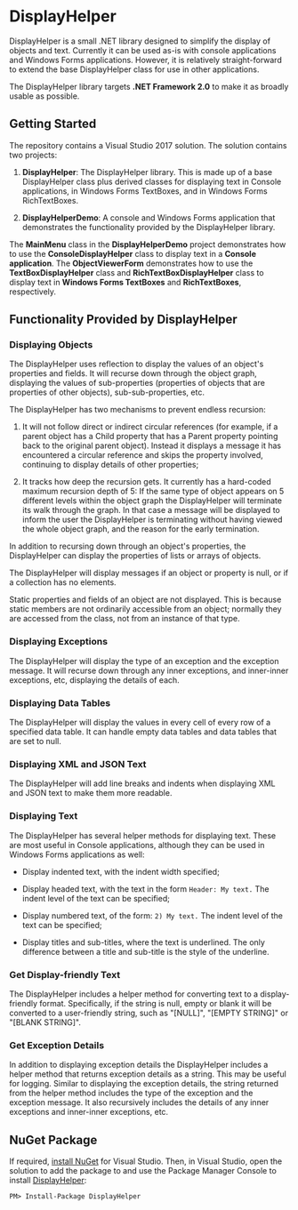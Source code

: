 # DisplayHelper
DisplayHelper is a small .NET library designed to simplify the display of objects and text.  Currently it can be used as-is with console applications and Windows Forms applications.  However, it is relatively straight-forward to extend the base DisplayHelper class for use in other applications.

The DisplayHelper library targets **.NET Framework 2.0** to make it as broadly usable as possible.

## Getting Started
The repository contains a Visual Studio 2017 solution.  The solution contains two projects:

1. **DisplayHelper**: The DisplayHelper library.  This is made up of a base DisplayHelper class plus derived classes for displaying text in Console applications, in Windows Forms TextBoxes, and in Windows Forms RichTextBoxes.

2. **DisplayHelperDemo**: A console and Windows Forms application that demonstrates the functionality provided by the DisplayHelper library.

The **MainMenu** class in the **DisplayHelperDemo** project demonstrates how to use the **ConsoleDisplayHelper** class to display text in a **Console application**.  The **ObjectViewerForm** demonstrates how to use the **TextBoxDisplayHelper** class and **RichTextBoxDisplayHelper** class to display text in **Windows Forms TextBoxes** and **RichTextBoxes**, respectively.

## Functionality Provided by DisplayHelper

### Displaying Objects
The DisplayHelper uses reflection to display the values of an object's properties and fields.  It will recurse down through the object graph, displaying the values of sub-properties (properties of objects that are properties of other objects), sub-sub-properties, etc.

The DisplayHelper has two mechanisms to prevent endless recursion: 

1. It will not follow direct or indirect circular references (for example, if a parent object has a Child property that has a Parent property pointing back to the original parent object).  Instead it displays a message it has encountered a circular reference and skips the property involved, continuing to display details of other properties;

2. It tracks how deep the recursion gets.  It currently has a hard-coded maximum recursion depth of 5: If the same type of object appears on 5 different levels within the object graph the DisplayHelper will terminate its walk through the graph.  In that case a message will be displayed to inform the user the DisplayHelper is terminating without having viewed the whole object graph, and the reason for the early termination.

In addition to recursing down through an object's properties, the DisplayHelper can display the properties of lists or arrays of objects.

The DisplayHelper will display messages if an object or property is null, or if a collection has no elements.

Static properties and fields of an object are not displayed.  This is because static members are not ordinarily accessible from an object; normally they are accessed from the class, not from an instance of that type.

### Displaying Exceptions
The DisplayHelper will display the type of an exception and the exception message.  It will recurse down through any inner exceptions, and inner-inner exceptions, etc, displaying the details of each.

### Displaying Data Tables
The DisplayHelper will display the values in every cell of every row of a specified data table.  It can handle empty data tables and data tables that are set to null.

### Displaying XML and JSON Text
The DisplayHelper will add line breaks and indents when displaying XML and JSON text to make them more readable.

### Displaying Text
The DisplayHelper has several helper methods for displaying text.  These are most useful in Console applications, although they can be used in Windows Forms applications as well:

* Display indented text, with the indent width specified;

* Display headed text, with the text in the form `Header: My text.`  The indent level of the text can be specified;

* Display numbered text, of the form: `2) My text.`  The indent level of the text can be specified;

* Display titles and sub-titles, where the text is underlined.  The only difference between a title and sub-title is the style of the underline.

### Get Display-friendly Text
The DisplayHelper includes a helper method for converting text to a display-friendly format.  Specifically, if the string is null, empty or blank it will be converted to a user-friendly string, such as "[NULL]", "[EMPTY STRING]" or "[BLANK STRING]".

### Get Exception Details
In addition to displaying exception details the DisplayHelper includes a helper method that returns exception details as a string.  This may be useful for logging.  Similar to displaying the exception details, the string returned from the helper method includes the type of the exception and the exception message.  It also recursively includes the details of any inner exceptions and inner-inner exceptions, etc.

## NuGet Package
If required, [install NuGet](http://docs.nuget.org/docs/start-here/installing-nuget) for Visual Studio. Then, in Visual Studio, open the solution to add the package to and use the Package Manager Console to install [DisplayHelper](https://www.nuget.org/packages/DisplayHelper/):

    PM> Install-Package DisplayHelper
